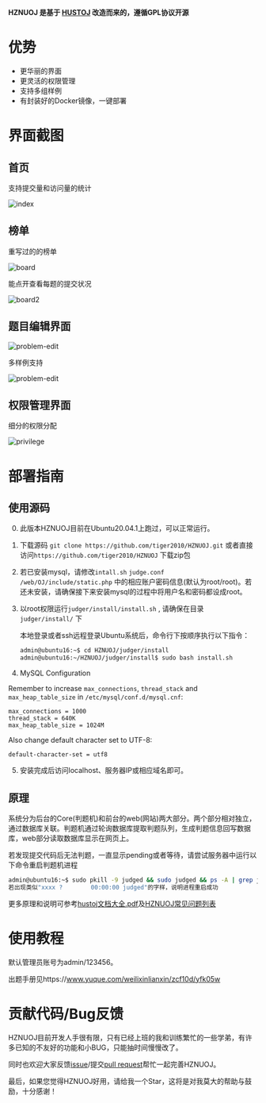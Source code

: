 **HZNUOJ 是基于 [HUSTOJ](https://github.com/zhblue/hustoj) 改造而来的，遵循GPL协议开源**

# 优势

* 更华丽的界面
* 更灵活的权限管理
* 支持多组样例
* 有封装好的Docker镜像，一键部署


# 界面截图

## 首页

支持提交量和访问量的统计

![index](images/index.jpg)

## 榜单

重写过的的榜单

![board](images/board.jpg)

能点开查看每题的提交状况

![board2](images/board2.jpg)

## 题目编辑界面

![problem-edit](images/problem-edit.jpg)

多样例支持

![problem-edit](images/problem-edit2.jpg)

## 权限管理界面

细分的权限分配

![privilege](images/privilege.jpg)

# 部署指南

## 使用源码

0. 此版本HZNUOJ目前在Ubuntu20.04.1上跑过，可以正常运行。

1. 下载源码
   `git clone https://github.com/tiger2010/HZNUOJ.git`
   或者直接访问`https://github.com/tiger2010/HZNUOJ` 下载zip包

2. 若已安装mysql，请修改`intall.sh` `judge.conf` `/web/OJ/include/static.php` 中的相应账户密码信息(默认为root/root)。若还未安装，请确保接下来安装mysql的过程中将用户名和密码都设成root。

3. 以root权限运行`judger/install/install.sh` , 请确保在目录 `judger/install/` 下

	本地登录或者ssh远程登录Ubuntu系统后，命令行下按顺序执行以下指令：
   ```bash
   admin@ubuntu16:~$ cd HZNUOJ/judger/install
   admin@ubuntu16:~/HZNUOJ/judger/install$ sudo bash install.sh
   ```
4. MySQL Configuration

Remember to increase `max_connections`, `thread_stack` and `max_heap_table_size` in `/etc/mysql/conf.d/mysql.cnf`:

    max_connections = 1000
    thread_stack = 640K
    max_heap_table_size = 1024M

Also change default character set to UTF-8:

    default-character-set = utf8

5. 安装完成后访问localhost、服务器IP或相应域名即可。

## 原理

系统分为后台的Core(判题机)和前台的web(网站)两大部分。两个部分相对独立，通过数据库关联。判题机通过轮询数据库提取判题队列，生成判题信息回写数据库，web部分读取数据库显示在网页上。

若发现提交代码后无法判题，一直显示pending或者等待，请尝试服务器中运行以下命令重启判题机进程
```bash
admin@ubuntu16:~$ sudo pkill -9 judged && sudo judged && ps -A | grep judged
若出现类似"xxxx ?        00:00:00 judged"的字样，说明进程重启成功
```

更多原理和说明可参考[hustoj文档大全.pdf](https://github.com/zhblue/hustoj/wiki/hustoj文档大全.pdf)及[HZNUOJ常见问题列表](wiki/maintainer-manual.md)

# 使用教程

默认管理员账号为admin/123456。

出题手册见https://www.yuque.com/weilixinlianxin/zcf10d/yfk05w

# 贡献代码/Bug反馈

HZNUOJ目前开发人手很有限，只有已经上班的我和训练繁忙的一些学弟，有许多已知的不友好的功能和小BUG，只能抽时间慢慢改了。

同时也欢迎大家反馈[issue](https://github.com/wlx65003/HZNUOJ/issues)/提交[pull request](https://github.com/wlx65003/HZNUOJ/pulls)帮忙一起完善HZNUOJ。

最后，如果您觉得HZNUOJ好用，请给我一个Star，这将是对我莫大的帮助与鼓励，十分感谢！
